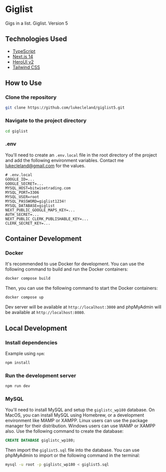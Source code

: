 # Giglist

Gigs in a list. Giglist. Version 5

## Technologies Used

- [TypeScript](https://www.typescriptlang.org/)
- [Next.js 14](https://nextjs.org/docs/getting-started)
- [HeroUI v2](https://heroui.com/)
- [Tailwind CSS](https://tailwindcss.com/)

## How to Use
### Clone the repository

```bash
git clone https://github.com/lukecleland/giglist5.git
```
### Navigate to the project directory

```bash
cd giglist
```

### .env
You'll need to create an `.env.local` file in the root directory of the project and add the following environment variables.  Contact me lukecleland@gmail.com for the values. 

```
# .env.local
GOOGLE_ID=...
GOOGLE_SECRET=...
MYSQL_HOST=bitwisetrading.com
MYSQL_PORT=3306
MYSQL_USER=root
MYSQL_PASSWORD=giglist1234!
MYSQL_DATABASE=giglist
NEXT_PUBLIC_GOOGLE_MAPS_KEY=...
AUTH_SECRET=...
NEXT_PUBLIC_CLERK_PUBLISHABLE_KEY=...
CLERK_SECRET_KEY=...
```

## Container Development

### Docker

It's recommended to use Docker for development. You can use the following command to build and run the Docker containers:

```bash
docker compose build
```

Then, you can use the following command to start the Docker containers:

```bash
docker compose up
```

Dev server will be available at `http://localhost:3000` and phpMyAdmin will be available at `http://localhost:8080`.


## Local Development

### Install dependencies

Example using `npm`:

```bash
npm install
```

### Run the development server

```bash
npm run dev
```

### MySQL

You'll need to install MySQL and setup the `giglistc_wp180` database. On MacOS, you can install MySQL using Homebrew, or a development environment like MAMP or XAMPP. Linux users can use the package manager for their distribution. Windows users can use WAMP or XAMPP also.
Use the following command to create the database:

```sql
CREATE DATABASE giglistc_wp180;
```

Then import the `giglist5.sql` file into the database. You can use phpMyAdmin to import or the following command in the terminal:

```bash
mysql -u root -p giglistc_wp180 < giglist5.sql
```